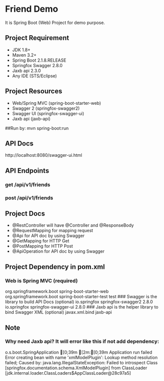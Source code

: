 # Friend Demo
It is Spring Boot (Web) Project for demo purpose.

## Project Requirement
- JDK 1.8+
- Maven 3.2+
- Spring Boot 2.1.8.RELEASE
- Springfox Swagger 2.8.0
- Jaxb api 2.3.0
- Any IDE (STS/Eclipse)

## Project Resources
- Web/Spring MVC (spring-boot-starter-web)
- Swagger 2 (springfox-swagger2)
- Swagger UI (springfox-swagger-ui)
- Jaxb api (jaxb-api)

##Run by:
mvn spring-boot:run

## API Docs
http://localhost:8080/swagger-ui.html

## API Endpoints
### get /api/v1/friends
### post /api/v1/friends

## Project Docs
- @RestController will have @Controller and @ResponseBody
- @RequestMapping for mapping request
- @Api for API doc by using Swagger
- @GetMapping for HTTP Get
- @PostMapping for HTTP Post
- @ApiOperation for API doc by using Swagger

## Project Dependency in pom.xml
### Web is Spring MVC (required)
<dependency>
	<groupId>org.springframework.boot</groupId>
	<artifactId>spring-boot-starter-web</artifactId>
</dependency>
<dependency>
	<groupId>org.springframework.boot</groupId>
	<artifactId>spring-boot-starter-test</artifactId>
	<scope>test</scope>
</dependency>
### Swagger is the library to build API Docs (optional)
<dependency>
	<groupId>io.springfox</groupId>
	<artifactId>springfox-swagger2</artifactId>
	<version>2.8.0</version>
</dependency>
<dependency>
	<groupId>io.springfox</groupId>
	<artifactId>springfox-swagger-ui</artifactId>
	<version>2.8.0</version>
</dependency>
### Jaxb api is the helper library to bind Swagger XML (optional)
<dependency>
	<groupId>javax.xml.bind</groupId>
	<artifactId>jaxb-api</artifactId>
</dependency>


## Note
### Why need Jaxb api? It will error like this if not add dependency:
o.s.boot.SpringApplication              [0;39m [2m:[0;39m Application run failed
Error creating bean with name 'xmlModelPlugin': Lookup method resolution failed;
Caused by: java.lang.IllegalStateException: Failed to introspect Class [springfox.documentation.schema.XmlModelPlugin] from ClassLoader [jdk.internal.loader.ClassLoaders$AppClassLoader@28c97a5]